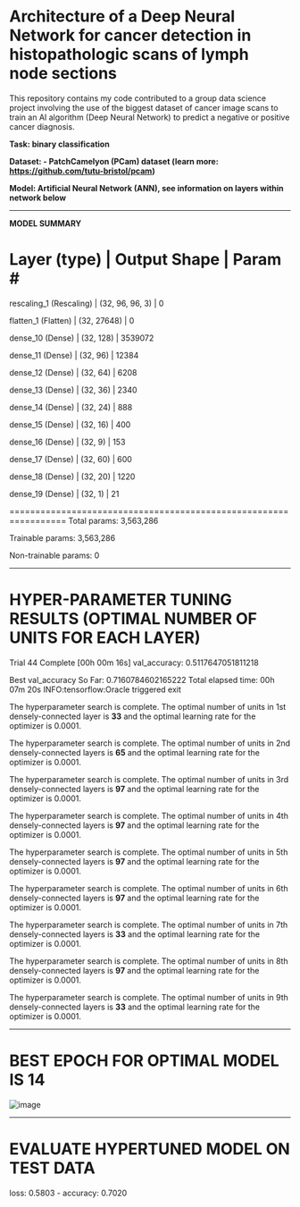 # Architecture of a Deep Neural Network for cancer detection in histopathologic scans of lymph node sections

This repository contains my code contributed to a group data science project involving the use of the biggest dataset of cancer image scans to train an AI algorithm (Deep Neural Network) to predict a negative or positive cancer diagnosis. 


**Task: binary classification**

**Dataset: - PatchCamelyon (PCam) dataset (learn more: https://github.com/tutu-bristol/pcam)** 

**Model: Artificial Neural Network (ANN), see information on layers within network below**


_________________________________________________________________
 **MODEL SUMMARY**
 
 Layer (type) |               Output Shape      |        Param #   
=================================================================
 rescaling_1 (Rescaling)  |   (32, 96, 96, 3)      |     0         
                                                                 
 flatten_1 (Flatten)     |    (32, 27648)         |      0         
                                                                 
 dense_10 (Dense)        |    (32, 128)           |      3539072   
                                                                 
 dense_11 (Dense)        |    (32, 96)             |     12384     
                                                                 
 dense_12 (Dense)        |    (32, 64)           |       6208      
                                                                 
 dense_13 (Dense)        |    (32, 36)           |       2340      
                                                                 
 dense_14 (Dense)       |     (32, 24)           |       888       
                                                                 
 dense_15 (Dense)      |      (32, 16)          |        400       
                                                                 
 dense_16 (Dense)      |      (32, 9)          |         153       
                                                                 
 dense_17 (Dense)       |     (32, 60)          |        600       
                                                                 
 dense_18 (Dense)       |     (32, 20)           |       1220      
                                                                 
 dense_19 (Dense)       |     (32, 1)            |       21        
                                                                 
=================================================================
Total params: 3,563,286

Trainable params: 3,563,286

Non-trainable params: 0



______________________________________________________________
 **HYPER-PARAMETER TUNING RESULTS (OPTIMAL NUMBER OF UNITS FOR EACH LAYER)**
=================================================================

Trial 44 Complete [00h 00m 16s]
val_accuracy: 0.5117647051811218

Best val_accuracy So Far: 0.7160784602165222
Total elapsed time: 00h 07m 20s
INFO:tensorflow:Oracle triggered exit

The hyperparameter search is complete. The optimal number of units in 1st densely-connected
layer is **33** and the optimal learning rate for the optimizer
is 0.0001.


The hyperparameter search is complete. The optimal number of units in 2nd densely-connected
layers is **65** and the optimal learning rate for the optimizer
is 0.0001.


The hyperparameter search is complete. The optimal number of units in 3rd densely-connected
layers is **97** and the optimal learning rate for the optimizer
is 0.0001.


The hyperparameter search is complete. The optimal number of units in 4th densely-connected
layers is **97** and the optimal learning rate for the optimizer
is 0.0001.


The hyperparameter search is complete. The optimal number of units in 5th densely-connected
layers is **97** and the optimal learning rate for the optimizer
is 0.0001.


The hyperparameter search is complete. The optimal number of units in 6th densely-connected
layers is **97** and the optimal learning rate for the optimizer
is 0.0001.


The hyperparameter search is complete. The optimal number of units in 7th densely-connected
layers is **33** and the optimal learning rate for the optimizer
is 0.0001.


The hyperparameter search is complete. The optimal number of units in 8th densely-connected
layers is **97** and the optimal learning rate for the optimizer
is 0.0001.


The hyperparameter search is complete. The optimal number of units in 9th densely-connected
layers is **33** and the optimal learning rate for the optimizer
is 0.0001.



______________________________________________________________
BEST EPOCH FOR OPTIMAL MODEL IS 14
=================================================================
![image](https://user-images.githubusercontent.com/98823082/182143729-a73f588b-d2cf-4489-a369-06fdd9813d93.png)

______________________________________________________________
EVALUATE HYPERTUNED MODEL ON TEST DATA
=================================================================
loss: 0.5803 - accuracy: 0.7020
